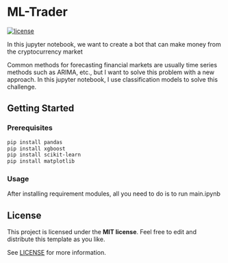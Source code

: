 # ML-Trader


[![license](https://img.shields.io/github/license/seyedmahdiamin1998/ML-Trader.svg?style=flat-square)](LICENSE)

In this jupyter notebook, we want to create a bot that can make money from the cryptocurrency market

Common methods for forecasting financial markets are usually time series methods such as ARIMA, etc., but I want to solve this problem with a new approach. In this jupyter notebook, I use classification models to solve this challenge.

## Getting Started

### Prerequisites
```sh
pip install pandas
pip install xgboost
pip install scikit-learn
pip install matplotlib
```

### Usage

After installing requirement modules, all you need to do is to run main.ipynb

## License

This project is licensed under the **MIT license**. Feel free to edit and distribute this template as you like.

See [LICENSE](LICENSE) for more information.

